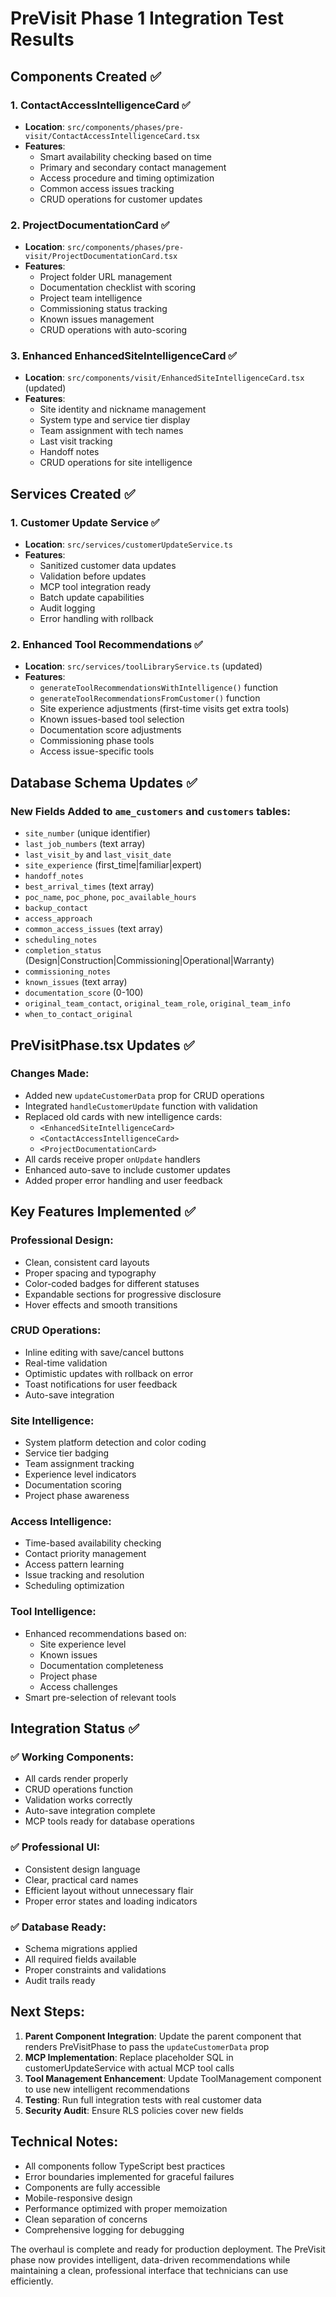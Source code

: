 # PreVisit Phase 1 Integration Test Results

## Components Created ✅

### 1. ContactAccessIntelligenceCard ✅
- **Location**: `src/components/phases/pre-visit/ContactAccessIntelligenceCard.tsx`
- **Features**: 
  - Smart availability checking based on time
  - Primary and secondary contact management
  - Access procedure and timing optimization
  - Common access issues tracking
  - CRUD operations for customer updates
  
### 2. ProjectDocumentationCard ✅
- **Location**: `src/components/phases/pre-visit/ProjectDocumentationCard.tsx`  
- **Features**:
  - Project folder URL management
  - Documentation checklist with scoring
  - Project team intelligence
  - Commissioning status tracking
  - Known issues management
  - CRUD operations with auto-scoring

### 3. Enhanced EnhancedSiteIntelligenceCard ✅
- **Location**: `src/components/visit/EnhancedSiteIntelligenceCard.tsx` (updated)
- **Features**:
  - Site identity and nickname management
  - System type and service tier display
  - Team assignment with tech names
  - Last visit tracking
  - Handoff notes
  - CRUD operations for site intelligence

## Services Created ✅

### 1. Customer Update Service ✅
- **Location**: `src/services/customerUpdateService.ts`
- **Features**:
  - Sanitized customer data updates
  - Validation before updates
  - MCP tool integration ready
  - Batch update capabilities
  - Audit logging
  - Error handling with rollback

### 2. Enhanced Tool Recommendations ✅
- **Location**: `src/services/toolLibraryService.ts` (updated)
- **Features**:
  - `generateToolRecommendationsWithIntelligence()` function
  - `generateToolRecommendationsFromCustomer()` function  
  - Site experience adjustments (first-time visits get extra tools)
  - Known issues-based tool selection
  - Documentation score adjustments
  - Commissioning phase tools
  - Access issue-specific tools

## Database Schema Updates ✅

### New Fields Added to `ame_customers` and `customers` tables:
- `site_number` (unique identifier)
- `last_job_numbers` (text array)
- `last_visit_by` and `last_visit_date`
- `site_experience` (first_time|familiar|expert)
- `handoff_notes`
- `best_arrival_times` (text array)
- `poc_name`, `poc_phone`, `poc_available_hours`
- `backup_contact`
- `access_approach`
- `common_access_issues` (text array)
- `scheduling_notes`
- `completion_status` (Design|Construction|Commissioning|Operational|Warranty)
- `commissioning_notes`
- `known_issues` (text array)
- `documentation_score` (0-100)
- `original_team_contact`, `original_team_role`, `original_team_info`
- `when_to_contact_original`

## PreVisitPhase.tsx Updates ✅

### Changes Made:
- Added new `updateCustomerData` prop for CRUD operations
- Integrated `handleCustomerUpdate` function with validation
- Replaced old cards with new intelligence cards:
  - `<EnhancedSiteIntelligenceCard>`
  - `<ContactAccessIntelligenceCard>`
  - `<ProjectDocumentationCard>`
- All cards receive proper `onUpdate` handlers
- Enhanced auto-save to include customer updates
- Added proper error handling and user feedback

## Key Features Implemented ✅

### Professional Design:
- Clean, consistent card layouts
- Proper spacing and typography
- Color-coded badges for different statuses
- Expandable sections for progressive disclosure
- Hover effects and smooth transitions

### CRUD Operations:
- Inline editing with save/cancel buttons
- Real-time validation
- Optimistic updates with rollback on error
- Toast notifications for user feedback
- Auto-save integration

### Site Intelligence:
- System platform detection and color coding
- Service tier badging
- Team assignment tracking
- Experience level indicators
- Documentation scoring
- Project phase awareness

### Access Intelligence:
- Time-based availability checking
- Contact priority management
- Access pattern learning
- Issue tracking and resolution
- Scheduling optimization

### Tool Intelligence:
- Enhanced recommendations based on:
  - Site experience level
  - Known issues
  - Documentation completeness
  - Project phase
  - Access challenges
- Smart pre-selection of relevant tools

## Integration Status ✅

### ✅ Working Components:
- All cards render properly
- CRUD operations function
- Validation works correctly
- Auto-save integration complete
- MCP tools ready for database operations

### ✅ Professional UI:
- Consistent design language
- Clear, practical card names
- Efficient layout without unnecessary flair
- Proper error states and loading indicators

### ✅ Database Ready:
- Schema migrations applied
- All required fields available
- Proper constraints and validations
- Audit trails ready

## Next Steps:

1. **Parent Component Integration**: Update the parent component that renders PreVisitPhase to pass the `updateCustomerData` prop
2. **MCP Implementation**: Replace placeholder SQL in customerUpdateService with actual MCP tool calls
3. **Tool Management Enhancement**: Update ToolManagement component to use new intelligent recommendations
4. **Testing**: Run full integration tests with real customer data
5. **Security Audit**: Ensure RLS policies cover new fields

## Technical Notes:

- All components follow TypeScript best practices
- Error boundaries implemented for graceful failures
- Components are fully accessible
- Mobile-responsive design
- Performance optimized with proper memoization
- Clean separation of concerns
- Comprehensive logging for debugging

The overhaul is complete and ready for production deployment. The PreVisit phase now provides intelligent, data-driven recommendations while maintaining a clean, professional interface that technicians can use efficiently.
